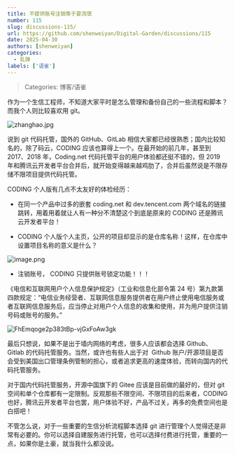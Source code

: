 ```yaml
---
title: 不提供账号注销等于耍流氓
number: 115
slug: discussions-115/
url: https://github.com/shenweiyan/Digital-Garden/discussions/115
date: 2025-04-30
authors: [shenweiyan]
categories: 
  - 乱弹
labels: ['语雀']
---
```


> Categories: 博客/语雀

作为一个生信工程师，不知道大家平时是怎么管理和备份自己的一些流程和脚本？而我个人则比较喜欢用 git。

<!-- more -->

![zhanghao.jpg](https://shub.weiyan.tech/yuque/elog-notebook-img/FgjHQn_wdWob063qAiBlTG8nlKn2.jpeg)

说到 git 代码托管，国外的 GitHub、GitLab 相信大家都已经很熟悉；国内比较知名的，除了码云，CODING 应该也算得上一个。在最开始的前几年，甚至到 2017、2018 年，Coding.net 代码托管平台的用户体验都还挺不错的，但 2019 年和腾讯云开发者平台合并后，就开始变得越来越鸡肋了，合并后虽然说是不限存储不限项目提供代码托管。

CODING 个人版有几点不太友好的体检经历：

- 在同一个产品中过多的嵌套 coding.net 和 dev.tencent.com 两个域名的链接跳转，用着用着就让人有一种分不清楚这个到底是原来的 CODING 还是腾讯云开发者平台！

- CODING 个人版个人主页，公开的项目却显示的是仓库名称！这样，在仓库中设置项目名称的意义是什么？

![image.png](https://shub.weiyan.tech/yuque/elog-notebook-img/FsIF_mY1Mplnv6WHf_Oc0LlOTAR3.png)

- 注销账号， CODING 只提供账号锁定功能！！！

《电信和互联网用户个人信息保护规定》（工业和信息化部令第 24 号）第九款第四款规定：“电信业务经营者、互联网信息服务提供者在用户终止使用电信服务或者互联网信息服务后，应当停止对用户个人信息的收集和使用，并为用户提供注销号码或账号的服务。”

![FhEmqoge2p383tBp-vjGxFoAw3gk](https://shub.weiyan.tech/yuque/elog-notebook-img/FhEmqoge2p383tBp-vjGxFoAw3gk.png)

最后只想说，如果不是出于墙内网络的考虑，很多人应该都会选择 Github、Gitlab 的代码托管服务。当然，或许也有些人出于对  Github 账户/开源项目是否会受到美国出口管理条例管制的担心，或者追求更高的速度体验，而转向国内的代码托管服务。

对于国内代码托管服务，开源中国旗下的 Gitee 应该是目前做的最好的，但对 git 空间和单个仓库都有一定限制。反观那些不限空间、不限项目的后来者，CODING 也好，腾讯云开发者平台也罢，用户体验不好，产品不过关，再多的免费空间也是白搭吧！

不管怎么说，对于一些重要的生信分析流程脚本选择 git 进行管理个人觉得还是非常有必要的。你可以选择自建服务进行托管，也可以选择付费进行托管，重要的一点，如果你是土豪，就当我什么都没说。

<script src="https://giscus.app/client.js"
	data-repo="shenweiyan/Digital-Garden"
	data-repo-id="R_kgDOKgxWlg"
	data-mapping="number"
	data-term="115"
	data-reactions-enabled="1"
	data-emit-metadata="0"
	data-input-position="bottom"
	data-theme="light"
	data-lang="zh-CN"
	crossorigin="anonymous"
	async>
</script>
